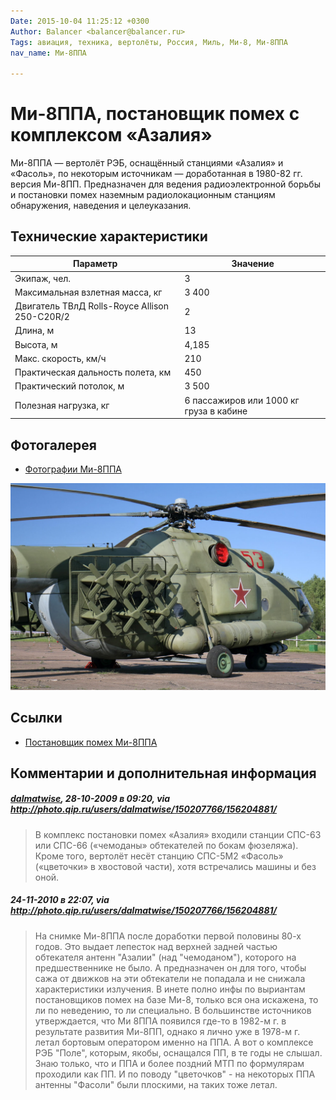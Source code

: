 ```yaml
---
Date: 2015-10-04 11:25:12 +0300
Author: Balancer <balancer@balancer.ru>
Tags: авиация, техника, вертолёты, Россия, Миль, Ми-8, Ми-8ППА
nav_name: Ми-8ППА

---
```


# Ми-8ППА, постановщик помех с комплексом «Азалия»

Ми-8ППА — вертолёт РЭБ, оснащённый станциями «Азалия» и «Фасоль», по некоторым
источникам — доработанная в 1980-82 гг. версия Ми-8ПП. Предназначен для ведения
радиоэлектронной борьбы и постановки помех наземным радиолокационным станциям
обнаружения, наведения и целеуказания.

## Технические характеристики

Параметр                                      | Значение
----------------------------------------------|---------
Экипаж, чел.                                  | 3
Максимальная взлетная масса, кг               | 3 400
Двигатель ТВлД Rolls-Royce Allison 250-С20R/2 | 2
Длина, м                                      | 13
Высота, м                                     | 4,185
Макс. скорость, км/ч                          | 210
Практическая дальность полета, км             | 450
Практический потолок, м                       | 3 500
Полезная нагрузка, кг                         | 6 пассажиров  или 1000 кг груза в кабине 

## Фотогалерея

* [Фотографии Ми-8ППА](img/)

[![](img/Mi-8PPA-Hip-K-01.jpg)](img/)

## Ссылки

* [Постановщик помех Ми-8ППА](http://structure.mil.ru/structure/forces/air/weapons/aviation/more.htm?id=10864420@morfMilitaryModel)

## Комментарии и дополнительная информация

##### [dalmatwise](http://photo.qip.ru/users/dalmatwise/), 28-10-2009 в 09:20, via http://photo.qip.ru/users/dalmatwise/150207766/156204881/

> В комплекс постановки помех «Азалия» входили станции СПС-63 или СПС-66 («чемоданы» обтекателей по бокам фюзеляжа).
> Кроме того, вертолёт несёт станцию СПС-5М2 «Фасоль» («цветочки» в хвостовой части), хотя встречались машины и без оной.

##### 24-11-2010 в 22:07, via http://photo.qip.ru/users/dalmatwise/150207766/156204881/

> На снимке Ми-8ППА после доработки первой половины 80-х годов. Это выдает
> лепесток над верхней задней частью обтекателя антенн "Азалии" (над "чемоданом"),
> которого на предшественнике не было. А предназначен он для того, чтобы сажа
> от движков на эти обтекатели не попадала и не снижала характеристики излучения.
> В инете полно инфы по выриантам постановщиков помех на базе Ми-8, только вся
> она искажена, то ли по неведению, то ли специально. В большинстве источников
> утверждается, что Ми 8ППА появился где-то в 1982-м г. в результате развития
> Ми-8ПП, однако я лично уже в 1978-м г. летал бортовым оператором именно на ППА.
> А вот о комплексе РЭБ "Поле", которым, якобы, оснащался ПП, в те годы не слышал.
> Знаю только, что и ППА и более поздний МТП по формулярам проходили как ПП.
> И по поводу "цветочков" - на некоторых ППА антенны "Фасоли" были плоскими, на таких тоже летал.

